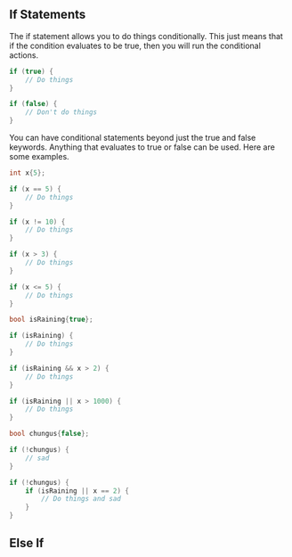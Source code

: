 ## If Statements
The if statement allows you to do things conditionally. This just means that if the condition evaluates to be true, then you will run the conditional actions.
```C++
if (true) {
	// Do things
}

if (false) {
	// Don't do things
}
```
You can have conditional statements beyond just the true and false keywords. Anything that evaluates to true or false can be used. Here are some examples.

```C++
int x{5};

if (x == 5) {
	// Do things
}

if (x != 10) {
	// Do things
}

if (x > 3) {
	// Do things
}

if (x <= 5) {
	// Do things
}

bool isRaining{true};

if (isRaining) {
	// Do things
}

if (isRaining && x > 2) {
	// Do things
}

if (isRaining || x > 1000) {
	// Do things
}

bool chungus{false};

if (!chungus) {
	// sad
}

if (!chungus) {
	if (isRaining || x == 2) {
		// Do things and sad
	}
}
```

## Else If
